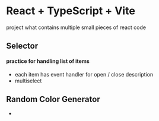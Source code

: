 # React + TypeScript + Vite

project what contains multiple small pieces of react code

## Selector

#### practice for handling list of items
- each item has event handler for open / close description
- multiselect 

## Random Color Generator
-
